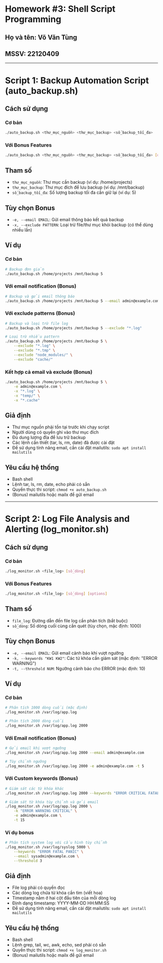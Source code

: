 # Homework #3: Shell Script Programming

## Họ và tên: Võ Văn Tùng
## MSSV: 22120409

---

# Script 1: Backup Automation Script (auto_backup.sh)
## Cách sử dụng
### Cơ bản
```bash
./auto_backup.sh <thư_mục_nguồn> <thư_mục_backup> <số_backup_tối_đa>
```

### Với Bonus Features
```bash
./auto_backup.sh <thư_mục_nguồn> <thư_mục_backup> <số_backup_tối_đa> [options]
```

## Tham số
- `thư_mục_nguồn`: Thư mục cần backup (ví dụ: /home/projects)
- `thư_mục_backup`: Thư mục đích để lưu backup (ví dụ: /mnt/backup)
- `số_backup_tối_đa`: Số lượng backup tối đa cần giữ lại (ví dụ: 5)

## Tùy chọn Bonus
- `-e, --email EMAIL`: Gửi email thông báo kết quả backup
- `-x, --exclude PATTERN`: Loại trừ file/thư mục khỏi backup (có thể dùng nhiều lần)

## Ví dụ
### Cơ bản
```bash
# Backup đơn giản
./auto_backup.sh /home/projects /mnt/backup 5
```

### Với email notification (Bonus)
```bash
# Backup và gửi email thông báo
./auto_backup.sh /home/projects /mnt/backup 5 --email admin@example.com
```

### Với exclude patterns (Bonus)
```bash
# Backup và loại trừ file log
./auto_backup.sh /home/projects /mnt/backup 5 --exclude "*.log"

# Loại trừ nhiều pattern
./auto_backup.sh /home/projects /mnt/backup 5 \
    --exclude "*.log" \
    --exclude "*.tmp" \
    --exclude "node_modules/" \
    --exclude "cache/"
```

### Kết hợp cả email và exclude (Bonus)
```bash
./auto_backup.sh /home/projects /mnt/backup 5 \
    -e admin@example.com \
    -x "*.log" \
    -x "temp/" \
    -x "*.cache"
```

## Giả định
- Thư mục nguồn phải tồn tại trước khi chạy script
- Người dùng có quyền ghi vào thư mục đích
- Đủ dung lượng đĩa để lưu trữ backup
- Các lệnh cần thiết (tar, ls, rm, date) đã được cài đặt
- Để sử dụng tính năng email, cần cài đặt mailutils: `sudo apt install mailutils`

## Yêu cầu hệ thống
- Bash shell
- Lệnh tar, ls, rm, date, echo phải có sẵn
- Quyền thực thi script: `chmod +x auto_backup.sh`
- (Bonus) mailutils hoặc mailx để gửi email

---

# Script 2: Log File Analysis and Alerting (log_monitor.sh)
## Cách sử dụng

### Cơ bản
```bash
./log_monitor.sh <file_log> [số_dòng]
```

### Với Bonus Features
```bash
./log_monitor.sh <file_log> [số_dòng] [options]
```

## Tham số
- `file_log`: Đường dẫn đến file log cần phân tích (bắt buộc)
- `số_dòng`: Số dòng cuối cùng cần quét (tùy chọn, mặc định: 1000)

## Tùy chọn Bonus
- `-e, --email EMAIL`: Gửi email cảnh báo khi vượt ngưỡng
- `-k, --keywords "KW1 KW2"`: Các từ khóa cần giám sát (mặc định: "ERROR WARNING")
- `-t, --threshold NUM`: Ngưỡng cảnh báo cho ERROR (mặc định: 10)

## Ví dụ
### Cơ bản
```bash
# Phân tích 1000 dòng cuối (mặc định)
./log_monitor.sh /var/log/app.log

# Phân tích 2000 dòng cuối
./log_monitor.sh /var/log/app.log 2000
```

### Với Email notification (Bonus)
```bash
# Gửi email khi vượt ngưỡng
./log_monitor.sh /var/log/app.log 2000 --email admin@example.com

# Tùy chỉnh ngưỡng
./log_monitor.sh /var/log/app.log 2000 -e admin@example.com -t 5
```

### Với Custom keywords (Bonus)
```bash
# Giám sát các từ khóa khác
./log_monitor.sh /var/log/app.log 2000 --keywords "ERROR CRITICAL FATAL"

# Giám sát từ khóa tùy chỉnh và gửi email
./log_monitor.sh /var/log/app.log 2000 \
    -k "ERROR WARNING CRITICAL" \
    -e admin@example.com \
    -t 15
```

### Ví dụ bonus
```bash
# Phân tích system log với cấu hình tùy chỉnh
./log_monitor.sh /var/log/syslog 5000 \
    --keywords "ERROR FATAL PANIC" \
    --email sysadmin@example.com \
    --threshold 3
```

## Giả định
- File log phải có quyền đọc
- Các dòng log chứa từ khóa cần tìm (viết hoa)
- Timestamp nằm ở hai cột đầu tiên của mỗi dòng log
- Định dạng timestamp: YYYY-MM-DD HH:MM:SS
- Để sử dụng tính năng email, cần cài đặt mailutils: `sudo apt install mailutils`

## Yêu cầu hệ thống
- Bash shell
- Lệnh grep, tail, wc, awk, echo, sed phải có sẵn
- Quyền thực thi script: `chmod +x log_monitor.sh`
- (Bonus) mailutils hoặc mailx để gửi email